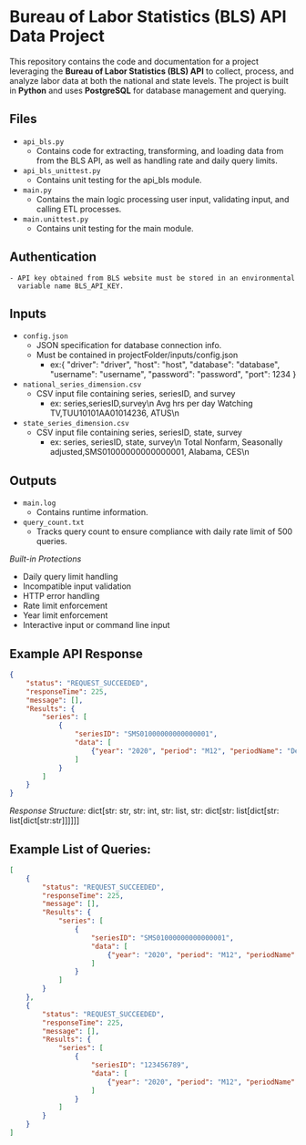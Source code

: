 # Bureau of Labor Statistics (BLS) API Data Project  

This repository contains the code and documentation for a project leveraging the **Bureau of Labor Statistics (BLS) API** to collect, process, and analyze labor data at both the national and state levels. The project is built in **Python** and uses **PostgreSQL** for database management and querying.  

## Files  
- `api_bls.py`  
    - Contains code for extracting, transforming, and loading data from
      from the BLS API, as well as handling rate and daily query limits.
- `api_bls_unittest.py`  
    - Contains unit testing for the api_bls module.
- `main.py`
    - Contains the main logic processing user input, validating input,
      and calling ETL processes.
- `main.unittest.py`
    - Contains unit testing for the main module.

## Authentication
    - API key obtained from BLS website must be stored in an environmental
      variable name BLS_API_KEY.

## Inputs
- `config.json`
    - JSON specification for database connection info.
    - Must be contained in projectFolder/inputs/config.json
        - ex:{
              "driver": "driver",
              "host": "host",
              "database": "database",
              "username": "username",
              "password": "password",
              "port": 1234
              }
- `national_series_dimension.csv`
    - CSV input file containing series, seriesID, and survey
        - ex: series,seriesID,survey\n
              Avg hrs per day Watching TV,TUU10101AA01014236, ATUS\n
- `state_series_dimension.csv`
    - CSV input file containing series, seriesID, state, survey
        - ex: series, seriesID, state, survey\n
            Total Nonfarm, Seasonally adjusted,SMS01000000000000001, Alabama, CES\n

## Outputs
- `main.log`
    - Contains runtime information.
- `query_count.txt`
    - Tracks query count to ensure compliance with daily rate limit of 500 queries.

*Built-in Protections*
- Daily query limit handling
- Incompatible input validation
- HTTP error handling
- Rate limit enforcement
- Year limit enforcement
- Interactive input or command line input

## Example API Response  
```json
{
    "status": "REQUEST_SUCCEEDED",
    "responseTime": 225,
    "message": [],
    "Results": {
        "series": [
            {
                "seriesID": "SMS01000000000000001",
                "data": [
                    {"year": "2020", "period": "M12", "periodName": "December", "value": "2022.5", "footnotes": [{}]}
                ]
            }
        ]
    }
}
```
*Response Structure:* dict[str: str, str: int, str: list, str: dict[str: list[dict[str: list[dict[str:str]]]]]]

## Example List of Queries:
```json
[
    {
        "status": "REQUEST_SUCCEEDED",
        "responseTime": 225,
        "message": [],
        "Results": {
            "series": [
                {
                    "seriesID": "SMS01000000000000001",
                    "data": [
                        {"year": "2020", "period": "M12", "periodName": "December", "value": "2022.5", "footnotes": [{}]}
                    ]
                }
            ]
        }
    },
    {
        "status": "REQUEST_SUCCEEDED",
        "responseTime": 225,
        "message": [],
        "Results": {
            "series": [
                {
                    "seriesID": "123456789",
                    "data": [
                        {"year": "2020", "period": "M12", "periodName": "December", "value": "2022.5", "footnotes": [{}]}
                    ]
                }
            ]
        }
    }
]
```